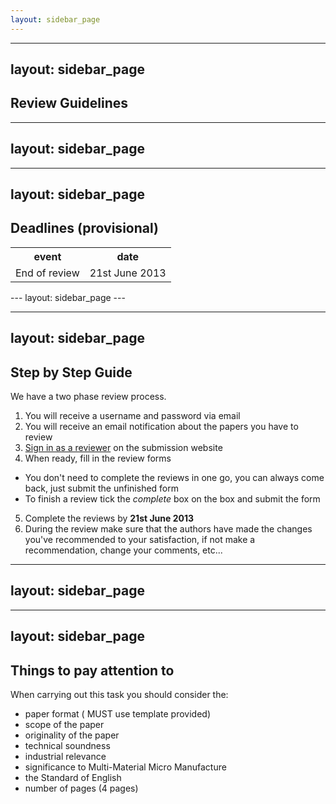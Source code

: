 ```yaml
---
layout: sidebar_page
---
```


---
layout: sidebar_page
---

## Review Guidelines

---
layout: sidebar_page
---

---
layout: sidebar_page
---

## Deadlines (provisional)


<table class="info" style="width:100%;">
<tr><th>event</th><th>date</th></tr>
<tr class="dark  current"><td>End of review</td><td>21st June 2013</td></tr> 
</table>
<!--break-->
---
layout: sidebar_page
---

---
layout: sidebar_page
---

## Step by Step Guide


We have a two phase review process. 

1. You will receive a username and password via email
2. You will receive an email notification about the papers you have to review
3. [Sign in as a reviewer](http://conference.4m-association.org/review/signin.php) on the submission website
4. When ready, fill in the review forms
 * You don't need to complete the reviews in one go, you can always come back, just submit the unfinished form
 * To finish a review tick the *complete* box on the box and submit the form
5. Complete the reviews by **21st June 2013** 
6. During the review make sure that the authors have made the changes you've recommended to your satisfaction, if not make a recommendation, change your comments, etc...

---
layout: sidebar_page
---

---
layout: sidebar_page
---

## Things to pay attention to


When carrying out this task you should consider the:

* paper format ( MUST use template provided)
* scope of the paper
* originality of the paper
* technical soundness
* industrial relevance
* significance to Multi-Material Micro Manufacture
* the Standard of English
* number of pages (4 pages)